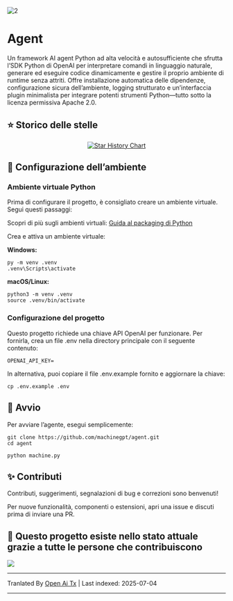 ![2](https://github.com/user-attachments/assets/a18257a3-a678-4fd4-bf77-750dab4d99bb)

# Agent

Un framework AI agent Python ad alta velocità e autosufficiente che sfrutta l’SDK Python di OpenAI per interpretare comandi in linguaggio naturale, generare ed eseguire codice dinamicamente e gestire il proprio ambiente di runtime senza attriti. Offre installazione automatica delle dipendenze, configurazione sicura dell’ambiente, logging strutturato e un’interfaccia plugin minimalista per integrare potenti strumenti Python—tutto sotto la licenza permissiva Apache 2.0.

## ⭐ Storico delle stelle

<p align="center">
  <a href="https://star-history.com/#machinegpt/agent&Date">
    <img alt="Star History Chart" src="https://api.star-history.com/svg?repos=machinegpt/agent&type=Date&theme=dark" onerror="this.src='https://api.star-history.com/svg?repos=machinegpt/agent&type=Date'" />
  </a>
</p>


## 🔧 Configurazione dell’ambiente

### Ambiente virtuale Python
Prima di configurare il progetto, è consigliato creare un ambiente virtuale. Segui questi passaggi:

Scopri di più sugli ambienti virtuali: [Guida al packaging di Python](https://packaging.python.org/en/latest/guides/installing-using-pip-and-virtual-environments/)

Crea e attiva un ambiente virtuale:

**Windows:**

```
py -m venv .venv
.venv\Scripts\activate
```

**macOS/Linux:**
```
python3 -m venv .venv
source .venv/bin/activate
```

### Configurazione del progetto
Questo progetto richiede una chiave API OpenAI per funzionare. Per fornirla, crea un file .env nella directory principale con il seguente contenuto:
```
OPENAI_API_KEY=
```
In alternativa, puoi copiare il file .env.example fornito e aggiornare la chiave:
```
cp .env.example .env
```

## 🧠 Avvio
Per avviare l’agente, esegui semplicemente:
```
git clone https://github.com/machinegpt/agent.git
cd agent

python machine.py
```

## ✨ Contributi

Contributi, suggerimenti, segnalazioni di bug e correzioni sono benvenuti!

Per nuove funzionalità, componenti o estensioni, apri una issue e discuti prima di inviare una PR.

## 💖 Questo progetto esiste nello stato attuale grazie a tutte le persone che contribuiscono
<a href="https://github.com/machinegpt/agent/graphs/contributors">
  <img src="https://contrib.rocks/image?repo=machinegpt/agent" />
</a>

---

Tranlated By [Open Ai Tx](https://github.com/OpenAiTx/OpenAiTx) | Last indexed: 2025-07-04

---